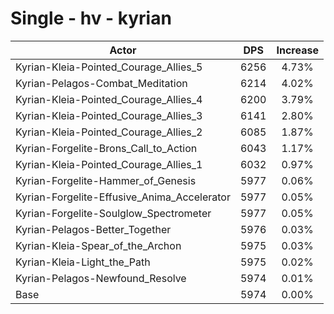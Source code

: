 # Single - hv - kyrian
| Actor | DPS | Increase |
|---|:---:|:---:|
|Kyrian-Kleia-Pointed_Courage_Allies_5|6256|4.73%|
|Kyrian-Pelagos-Combat_Meditation|6214|4.02%|
|Kyrian-Kleia-Pointed_Courage_Allies_4|6200|3.79%|
|Kyrian-Kleia-Pointed_Courage_Allies_3|6141|2.80%|
|Kyrian-Kleia-Pointed_Courage_Allies_2|6085|1.87%|
|Kyrian-Forgelite-Brons_Call_to_Action|6043|1.17%|
|Kyrian-Kleia-Pointed_Courage_Allies_1|6032|0.97%|
|Kyrian-Forgelite-Hammer_of_Genesis|5977|0.06%|
|Kyrian-Forgelite-Effusive_Anima_Accelerator|5977|0.05%|
|Kyrian-Forgelite-Soulglow_Spectrometer|5977|0.05%|
|Kyrian-Pelagos-Better_Together|5976|0.03%|
|Kyrian-Kleia-Spear_of_the_Archon|5975|0.03%|
|Kyrian-Kleia-Light_the_Path|5975|0.02%|
|Kyrian-Pelagos-Newfound_Resolve|5974|0.01%|
|Base|5974|0.00%|
